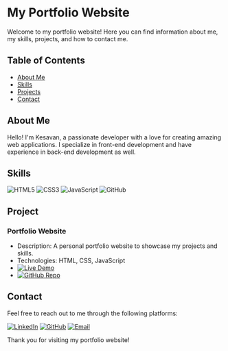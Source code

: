# My Portfolio Website

Welcome to my portfolio website! Here you can find information about me, my skills, projects, and how to contact me.

## Table of Contents
- [About Me](#about-me)
- [Skills](#skills)
- [Projects](#projects)
- [Contact](#contact)

## About Me

Hello! I'm Kesavan, a passionate developer with a love for creating amazing web applications. I specialize in front-end development and have experience in back-end development as well.

## Skills

![HTML5](https://img.shields.io/badge/-HTML5-E34F26?style=flat-square&logo=html5&logoColor=white)
![CSS3](https://img.shields.io/badge/-CSS3-1572B6?style=flat-square&logo=css3&logoColor=white)
![JavaScript](https://img.shields.io/badge/-JavaScript-F7DF1E?style=flat-square&logo=javascript&logoColor=black)
![GitHub](https://img.shields.io/badge/-GitHub-181717?style=flat-square&logo=github&logoColor=white)

## Project

### Portfolio Website
- Description: A personal portfolio website to showcase my projects and skills.
- Technologies: HTML, CSS, JavaScript
- [![Live Demo](https://img.shields.io/badge/-Live%20Demo-000000?style=for-the-badge&logo=github-pages&logoColor=white)](https://kesavan-29.github.io/portfolio)
- [![GitHub Repo](https://img.shields.io/badge/-GitHub%20Repo-181717?style=for-the-badge&logo=github&logoColor=white)](https://github.com/Kesavan-29/portfolio)


## Contact

Feel free to reach out to me through the following platforms:

[![LinkedIn](https://img.shields.io/badge/-LinkedIn-0077B5?style=for-the-badge&logo=linkedin&logoColor=white)](https://www.linkedin.com/in/kesavan-29)
[![GitHub](https://img.shields.io/badge/-GitHub-181717?style=for-the-badge&logo=github&logoColor=white)](https://github.com/Kesavan-29)
[![Email](https://img.shields.io/badge/-Email-D14836?style=for-the-badge&logo=gmail&logoColor=white)](mailto:kesavandurai2003@gmail.com)

Thank you for visiting my portfolio website!
